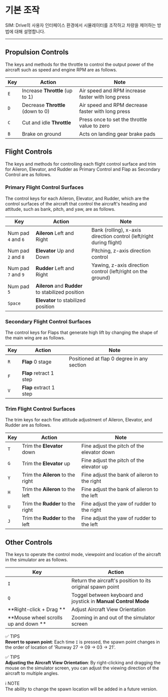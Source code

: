 # 기본 조작
SIM: Drive의 사용자 인터페이스 환경에서 시뮬레이터를 조작하고 차량을 제어하는 방법에 대해 설명합니다.

---

## Propulsion Controls
The keys and methods for the throttle to control the output power of the aircraft such as speed and engine RPM are as follows.

| Key | Action | Note |
| ----------------------- | -------------------------------------- | -------------------------------------- |
| `E`            | Increase **Throttle** (up to 1) | Air speed and RPM increase faster with long press |
| `D`            | Decrease **Throttle** (down to 0) | Air speed and RPM decrease faster with long press |
| `C`            | Cut and idle **Throttle** | Press once to set the throttle value to zero |
| `B`            |  Brake on ground | Acts on landing gear brake pads |

 
## Flight Controls
The keys and methods for controlling each flight control surface and trim for Aileron, Elevator, and Rudder as Primary Control and Flap as Secondary Control are as follows.

### Primary Flight Control Surfaces
The control keys for each Aileron, Elevator, and Rudder, which are the control surfaces of the aircraft that control the aircraft's heading and attitude, such as bank, pitch, and yaw, are as follows.


| Key | Action | Note |
| ----------------------- | -------------------------------------- | -------------------------------------- |
| Num pad `4` and `6`            | **Aileron** Left and Right | Bank (rolling), x-axis direction control (left/right during flight)  |
| Num pad `2` and `8`           | **Elevator** Up and Down | Pitching, z-axis direction control |
| Num pad `7` and `9`           | **Rudder** Left and Right | Yawing, z-axis direction control (left/right on the ground) |
| Num pad `5`        | **Aileron** and **Rudder** to stabilized position | |
| `Space`        | **Elevator** to stabilized position | |


### Secondary Flight Control Surfaces
The control keys for Flaps that generate high lift by changing the shape of the main wing are as follows.


| Key | Action | Note |
| ----------------------- | -------------------------------------- | -------------------------------------- |
| `R`            | **Flap** 0 stage | Positioned at flap 0 degree in any section  |
| `F`            | **Flap** retract 1 step |  |
| `V`            | **Flap** extract 1 step |  |


### Trim Flight Control Surfaces
The trim keys for each fine attitude adjustment of Aileron, Elevator, and Rudder are as follows.

| Key | Action | Note |
| ----------------------- | -------------------------------------- | -------------------------------------- |
| `T`            | Trim the **Elevator** down | Fine adjust the pitch of the elevator down |
| `G`            | Trim the **Elevator** up | Fine adjust the pitch of the elevator up | 
| `Y`            | Trim the **Aileron** to the right  | Fine adjust the bank of aileron to the right |
| `H`            | Trim the **Aileron** to the left  | Fine adjust the bank of aileron to the left |
| `U`            | Trim the **Rudder** to the right  | Fine adjust the yaw of rudder to the right |
| `J`            | Trim the **Rudder** to the left  | Fine adjust the yaw of rudder to the left 
 
## Other Controls
The keys to operate the control mode, viewpoint and location of the aircraft in the simulator are as follows.

| Key | Action |
| ----------------------- | -------------------------------------- |
| `I`            | Return the aircraft's position to its original spawn point | |
| `Q`            | Toggel between keyboard and joystick in **Manual Control Mode** |
| **Right-click + Drag ** | Adjust Aircraft View Orientation |
| **Mouse wheel scrolls up and down ** | Zooming in and out of the simulator screen |

<div markdown="span" class="bs-callout bs-callout-success">
✅ <span class = "suc-calloutTitle"> TIPS </span> <br>
<b>Revert to spawn point</b>: Each time <code>I</code> is pressed, the spawn point changes in the order of location of 'Runway 27 → 09 → 03 → 21'.
</div>
<p></p>
<div markdown="span" class="bs-callout bs-callout-success">
✅ <span class = "suc-calloutTitle"> TIPS </span> <br>
<b>Adjusting the Aircraft View Orientation</b>: By right-clicking and dragging the mouse on the simulator screen, you can adjust the viewing direction of the aircraft to multiple angles.
</div>
<p></p>
<div markdown="span" class="bs-callout bs-callout-primary">
ℹ️ <span class = "not-calloutTitle"> NOTE </span> <br>
The ability to change the spawn location will be added in a future version.
</div>

<Br>